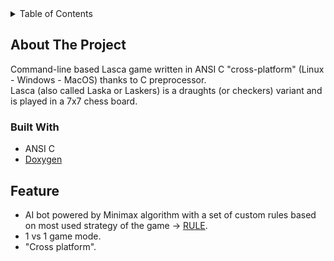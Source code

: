 <div id="top"></div>
<details>
  <summary>Table of Contents</summary>
  <ol>
    <li>
      <a href="#about-the-project">About The Project</a>
      <ul>
        <li><a href="#built-with">Built With</a></li>
      </ul>
      </ul>
        <li><a href="#feature">Feature</a></li>
      </ul>
    </li>
  </ol>
</details>

## About The Project
Command-line based Lasca game written in ANSI C "cross-platform"  (Linux - Windows - MacOS) thanks to C preprocessor.<br />
Lasca (also called Laska or Laskers) is a draughts (or checkers) variant and is played in a 7x7 chess board.<br />
### Built With
- ANSI C
- [Doxygen](https://doxygen.nl/)
## Feature
- AI bot powered by Minimax algorithm with a set of custom rules based on most used strategy of the game -> [RULE](http://www.lasca.org/). <br />
- 1 vs 1 game mode.<br />
- "Cross platform".<br />
